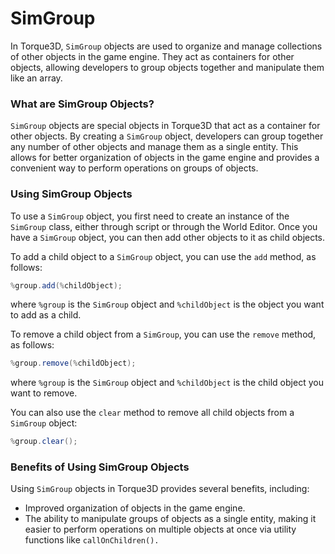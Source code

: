 # SimGroup

In Torque3D, `SimGroup` objects are used to organize and manage collections of other objects in the game engine. They act as containers for other objects, allowing developers to group objects together and manipulate them like an array.

### What are SimGroup Objects?

`SimGroup` objects are special objects in Torque3D that act as a container for other objects. By creating a `SimGroup` object, developers can group together any number of other objects and manage them as a single entity. This allows for better organization of objects in the game engine and provides a convenient way to perform operations on groups of objects.

### Using SimGroup Objects

To use a `SimGroup` object, you first need to create an instance of the `SimGroup` class, either through script or through the World Editor. Once you have a `SimGroup` object, you can then add other objects to it as child objects.

To add a child object to a `SimGroup` object, you can use the `add` method, as follows:

```csharp
%group.add(%childObject);
```

where `%group` is the `SimGroup` object and `%childObject` is the object you want to add as a child.

To remove a child object from a `SimGroup`, you can use the `remove` method, as follows:

```csharp
%group.remove(%childObject);
```

where `%group` is the `SimGroup` object and `%childObject` is the child object you want to remove.

You can also use the `clear` method to remove all child objects from a `SimGroup` object:

```csharp
%group.clear();
```

### Benefits of Using SimGroup Objects

Using `SimGroup` objects in Torque3D provides several benefits, including:

* Improved organization of objects in the game engine.
* The ability to manipulate groups of objects as a single entity, making it easier to perform operations on multiple objects at once via utility functions like `callOnChildren().`
